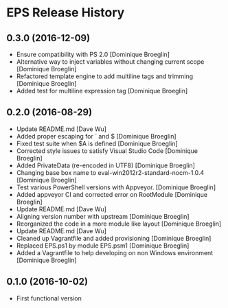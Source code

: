 # EPS Release History

## 0.3.0 (2016-12-09)

 * Ensure compatibility with PS 2.0 [Dominique Broeglin]
 * Alternative way to inject variables without changing current scope [Dominique Broeglin]
 * Refactored template engine to add multiline tags and trimming [Dominique Broeglin]
 * Added test for multiline expression tag [Dominique Broeglin]

## 0.2.0 (2016-08-29)

 * Update README.md [Dave Wu]
 * Added proper escaping for ` and $ [Dominique Broeglin]
 * Fixed test suite when $A is defined [Dominique Broeglin]
 * Corrected style issues to satisfy Visual Studio Code [Dominique Broeglin]
 * Added PrivateData (re-encoded in UTF8) [Dominique Broeglin]
 * Changing base box name to eval-win2012r2-standard-nocm-1.0.4 [Dominique Broeglin]
 * Test various PowerShell versions with Appveyor. [Dominique Broeglin]
 * Added appveyor CI and corrected error on RootModule [Dominique Broeglin]
 * Update README.md [Dave Wu]
 * Aligning version number with upstream [Dominique Broeglin]
 * Reorganized the code in a more module like layout [Dominique Broeglin]
 * Update README.md [Dave Wu]
 * Cleaned up Vagrantfile and added provisioning [Dominique Broeglin]
 * Replaced EPS.ps1 by module EPS.psm1 [Dominique Broeglin]
 * Added a Vagrantfile to help developing on non Windows environment [Dominique Broeglin]

## 0.1.0 (2016-10-02)

 * First functional version
